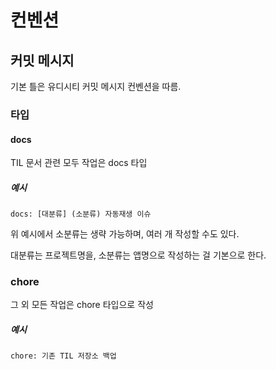 # 컨벤션

## 커밋 메시지

기본 틀은 유디시티 커밋 메시지 컨벤션을 따름.

### 타입

#### docs

TIL 문서 관련 모두 작업은 docs 타입

##### 예시

`docs: [대분류] (소분류) 자동재생 이슈`

위 예시에서 소분류는 생략 가능하며, 여러 개 작성할 수도 있다.

대분류는 프로젝트명을, 소분류는 앱명으로 작성하는 걸 기본으로 한다.

### chore

그 외 모든 작업은 chore 타입으로 작성

##### 예시

`chore: 기존 TIL 저장소 백업 ` 
